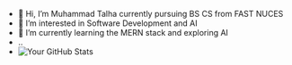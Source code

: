 - 👋 Hi, I’m Muhammad Talha currently pursuing BS CS from FAST NUCES 
- 👀 I’m interested in Software Development and AI
- 🌱 I’m currently learning the MERN stack and exploring AI
- ..
- ![Your GitHub Stats](https://github-readme-stats.vercel.app/api?username=MTalha641&show_icons=true&theme=radical)


<!---
MTalha641/MTalha641 is a ✨ special ✨ repository because its `README.md` (this file) appears on your GitHub profile.
You can click the Preview link to take a look at your changes.
--->
